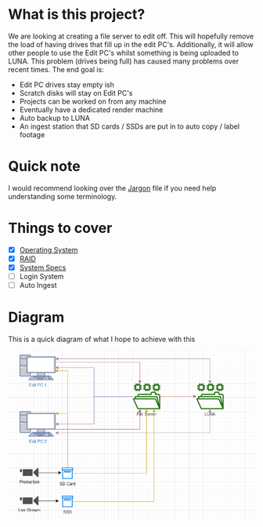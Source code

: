 # What is this project?
We are looking at creating a file server to edit off. This will hopefully remove the load of having drives that fill up in the edit PC's. Additionally, it will allow other people to use the Edit PC's whilst something is being uploaded to LUNA. This problem (drives being full) has caused many problems over recent times. The end goal is:
- Edit PC drives stay empty ish
- Scratch disks will stay on Edit PC's
- Projects can be worked on from any machine
- Eventually have a dedicated render machine
- Auto backup to LUNA
- An ingest station that SD cards / SSDs are put in to auto copy / label footage

# Quick note
I would recommend looking over the [Jargon](./Jargon.md) file if you need help understanding some terminology.

# Things to cover
 - [x] [Operating System](./Operating-System.md)
 - [x] [RAID](./RAID.md)
 - [x] [System Specs](./System-Specs.md)
 - [ ] Login System
 - [ ] Auto Ingest

# Diagram
This is a quick diagram of what I hope to achieve with this

![Diagram of new LA1TV Network layout in office](./Network-Diagram.png)